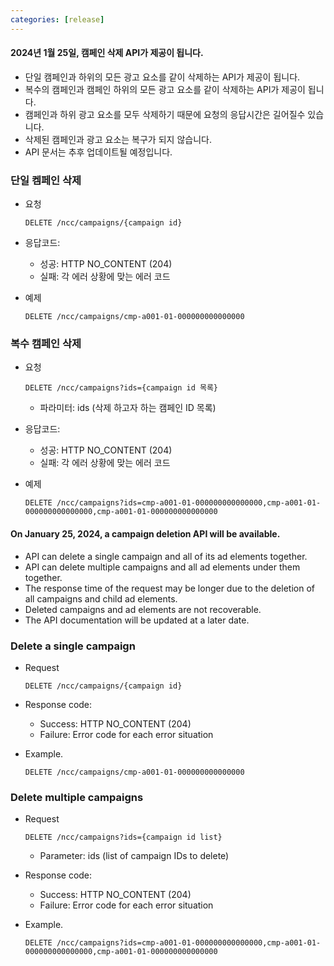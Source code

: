 ```yaml
---
categories: [release]
---
```


#### 2024년 1월 25일, 캠페인 삭제 API가 제공이 됩니다.

* 단일 캠페인과 하위의 모든 광고 요소를 같이 삭제하는 API가 제공이 됩니다.
* 복수의 캠페인과 캠페인 하위의 모든 광고 요소를 같이 삭제하는 API가 제공이 됩니다.
* 캠페인과 하위 광고 요소를 모두 삭제하기 때문에 요청의 응답시간은 길어질수 있습니다.
* 삭제된 캠페인과 광고 요소는 복구가 되지 않습니다.
* API 문서는 추후 업데이트될 예정입니다.

### 단일 켐페인 삭제
* 요청
  ```shell
  DELETE /ncc/campaigns/{campaign id}
  ```
* 응답코드: 
  * 성공: HTTP NO_CONTENT (204)
  * 실패: 각 에러 상황에 맞는 에러 코드

* 예제
   ```
   DELETE /ncc/campaigns/cmp-a001-01-000000000000000
   ```

### 복수 캠페인 삭제
* 요청
  ```shell
  DELETE /ncc/campaigns?ids={campaign id 목록}
  ```
  * 파라미터: ids (삭제 하고자 하는 캠페인 ID 목록)
* 응답코드: 
  * 성공: HTTP NO_CONTENT (204)
  * 실패: 각 에러 상황에 맞는 에러 코드

* 예제
   ```
   DELETE /ncc/campaigns?ids=cmp-a001-01-000000000000000,cmp-a001-01-000000000000000,cmp-a001-01-000000000000000
   ```

#### On January 25, 2024, a campaign deletion API will be available.

* API can delete a single campaign and all of its ad elements together.
* API can delete multiple campaigns and all ad elements under them together.
* The response time of the request may be longer due to the deletion of all campaigns and child ad elements.
* Deleted campaigns and ad elements are not recoverable.
* The API documentation will be updated at a later date.

### Delete a single campaign
* Request
  ```shell
  DELETE /ncc/campaigns/{campaign id}
  ```
* Response code: 
  * Success: HTTP NO_CONTENT (204)
  * Failure: Error code for each error situation

* Example.
   ```
   DELETE /ncc/campaigns/cmp-a001-01-000000000000000
   ```

### Delete multiple campaigns
* Request
  ```shell
  DELETE /ncc/campaigns?ids={campaign id list}
  ```
  * Parameter: ids (list of campaign IDs to delete)
* Response code: 
  * Success: HTTP NO_CONTENT (204)
  * Failure: Error code for each error situation

* Example.
   ```
   DELETE /ncc/campaigns?ids=cmp-a001-01-000000000000000,cmp-a001-01-000000000000000,cmp-a001-01-000000000000000
   ```
